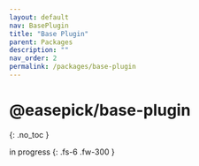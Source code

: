 ```yaml
---
layout: default
nav: BasePlugin
title: "Base Plugin"
parent: Packages
description: ""
nav_order: 2
permalink: /packages/base-plugin
---
```


# @easepick/base-plugin
{: .no_toc }

in progress
{: .fs-6 .fw-300 }